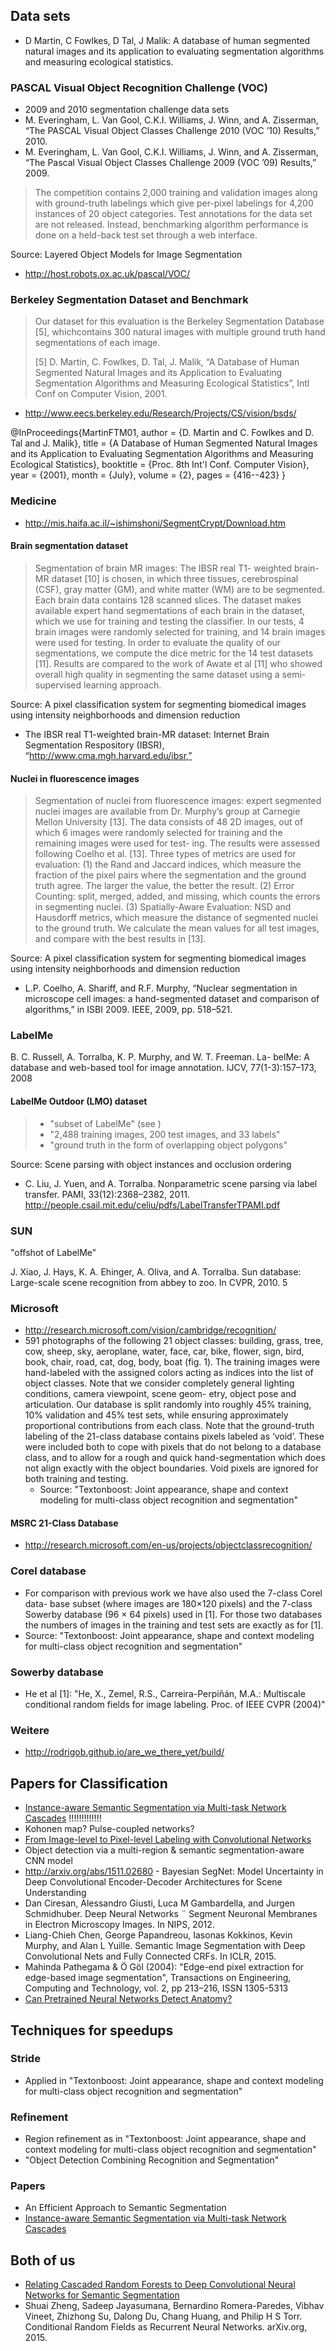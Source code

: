 ## Data sets

* D Martin, C Fowlkes, D Tal, J Malik: A database of human segmented natural
  images and its application to evaluating segmentation algorithms and
  measuring ecological statistics.

### PASCAL Visual Object Recognition Challenge (VOC)
* 2009 and 2010 segmentation challenge data sets
* M. Everingham, L. Van Gool, C.K.I. Williams, J. Winn, and A. Zisserman, “The
  PASCAL Visual Object Classes Challenge 2010 (VOC ’10) Results,” 2010.
* M. Everingham, L. Van Gool, C.K.I. Williams, J. Winn, and A. Zisserman, “The
  Pascal Visual Object Classes Challenge 2009 (VOC ’09) Results,” 2009.

> The competition contains 2,000 training and validation images along with
> ground-truth labelings which give per-pixel labelings for 4,200 instances of
> 20 object categories. Test annotations for the data set are not released.
> Instead, benchmarking algorithm performance is done on a held-back test set
> through a web interface.

Source: Layered Object Models for Image Segmentation

* http://host.robots.ox.ac.uk/pascal/VOC/


### Berkeley Segmentation Dataset and Benchmark
> Our dataset for this evaluation is the Berkeley Segmentation Database [5],
> whichcontains 300 natural images with multiple ground truth hand
> segmentations of each image.
>
> [5] D. Martin, C. Fowlkes, D. Tal, J. Malik, “A Database of Human Segmented
> Natural Images and its Application to Evaluating Segmentation Algorithms and
> Measuring Ecological Statistics”, Intl Conf on Computer Vision, 2001.

* http://www.eecs.berkeley.edu/Research/Projects/CS/vision/bsds/

@InProceedings{MartinFTM01,
  author = {D. Martin and C. Fowlkes and D. Tal and J. Malik},
  title = {A Database of Human Segmented Natural Images and its
           Application to Evaluating Segmentation Algorithms and
           Measuring Ecological Statistics},
  booktitle = {Proc. 8th Int'l Conf. Computer Vision},
  year = {2001},
  month = {July},
  volume = {2},
  pages = {416--423}
}


### Medicine

*  http://mis.haifa.ac.il/~ishimshoni/SegmentCrypt/Download.htm


#### Brain segmentation dataset

> Segmentation of brain MR images: The IBSR real T1- weighted brain-MR dataset
[10] is chosen, in which three tissues, cerebrospinal (CSF), gray matter (GM),
and white matter (WM) are to be segmented. Each brain data contains 128 scanned
slices. The dataset makes available expert hand segmentations of each brain in
the dataset, which we use for training and testing the classifier. In our
tests, 4 brain images were randomly selected for training, and 14 brain images
were used for testing. In order to evaluate the quality of our segmentations,
we compute the dice metric for the 14 test datasets [11]. Results are compared
to the work of Awate et al [11] who showed overall high quality in segmenting
the same dataset using a semi-supervised learning approach.

Source: A pixel classification system for segmenting biomedical images using
        intensity neighborhoods and dimension reduction

* The IBSR real T1-weighted brain-MR dataset: Internet Brain Segmentation
  Respository (IBSR), “http://www.cma.mgh.harvard.edu/ibsr,”


#### Nuclei in fluorescence images

> Segmentation of nuclei from fluorescence images: expert segmented nuclei
images are available from Dr. Murphy’s group at Carnegie Mellon University
[13]. The data consists of 48 2D images, out of which 6 images were randomly
selected for training and the remaining images were used for test- ing. The
results were assessed following Coelho et al. [13]. Three types of metrics are
used for evaluation: (1) the Rand and Jaccard indices, which measure the
fraction of the pixel pairs where the segmentation and the ground truth agree.
The larger the value, the better the result. (2) Error Counting: split, merged,
added, and missing, which counts the errors in segmenting nuclei. (3)
Spatially-Aware Evaluation: NSD and Hausdorff metrics, which measure the
distance of segmented nuclei to the ground truth. We calculate the mean values
for all test images, and compare with the best results in [13].

Source: A pixel classification system for segmenting biomedical images using
        intensity neighborhoods and dimension reduction

* L.P. Coelho, A. Shariff, and R.F. Murphy, “Nuclear segmentation in microscope
  cell images: a hand-segmented dataset and comparison of algorithms,” in ISBI
  2009. IEEE, 2009, pp. 518–521.


### LabelMe

B. C. Russell, A. Torralba, K. P. Murphy, and W. T. Freeman. La-
belMe: A database and web-based tool for image annotation. IJCV,
77(1-3):157–173, 2008

#### LabelMe Outdoor (LMO) dataset

> * "subset of LabelMe" (see )
> * "2,488 training images, 200 test images, and 33 labels"
> * "ground truth in the form of overlapping object polygons"

Source: Scene parsing with object instances and occlusion ordering

* C. Liu, J. Yuen, and A. Torralba. Nonparametric scene parsing via label
  transfer. PAMI, 33(12):2368–2382, 2011. http://people.csail.mit.edu/celiu/pdfs/LabelTransferTPAMI.pdf


### SUN

"offshot of LabelMe"

J. Xiao, J. Hays, K. A. Ehinger, A. Oliva, and A. Torralba. Sun
database: Large-scale scene recognition from abbey to zoo. In
CVPR, 2010. 5


### Microsoft

* http://research.microsoft.com/vision/cambridge/recognition/
* 591 photographs of the following 21 object classes: building, grass, tree,
  cow, sheep, sky, aeroplane, water, face, car, bike, flower, sign, bird, book,
  chair, road, cat, dog, body, boat (fig. 1). The training images were
  hand-labeled with the assigned colors acting as indices into the list of
  object classes. Note that we consider completely general lighting conditions,
  camera viewpoint, scene geom- etry, object pose and articulation. Our
  database is split randomly into roughly 45% training, 10% validation and 45%
  test sets, while ensuring approximately proportional contributions from each
  class. Note that the ground-truth labeling of the 21-class database contains
  pixels labeled as ‘void’. These were included both to cope with pixels that
  do not belong to a database class, and to allow for a rough and quick
  hand-segmentation which does not align exactly with the object boundaries.
  Void pixels are ignored for both training and testing.
  - Source: "Textonboost: Joint appearance, shape and context modeling for
    multi-class object recognition and segmentation"

#### MSRC 21-Class Database
* http://research.microsoft.com/en-us/projects/objectclassrecognition/


### Corel database
* For comparison with previous work we have also used the 7-class Corel data-
  base subset (where images are 180×120 pixels) and the 7-class Sowerby
  database (96 × 64 pixels) used in [1]. For those two databases the numbers of
  images in the training and test sets are exactly as for [1].
* Source: "Textonboost: Joint appearance, shape and context modeling for
  multi-class object recognition and segmentation"


### Sowerby database

* He et al [1]: "He, X., Zemel, R.S., Carreira-Perpiñán, M.A.: Multiscale
  conditional random fields for image labeling. Proc. of IEEE CVPR (2004)"


### Weitere

* http://rodrigob.github.io/are_we_there_yet/build/


## Papers for Classification

* [Instance-aware Semantic Segmentation via Multi-task Network Cascades](http://arxiv.org/pdf/1512.04412.pdf) !!!!!!!!!!!!!
* Kohonen map? Pulse-coupled networks?
* [From Image-level to Pixel-level Labeling with Convolutional Networks](http://www.cv-foundation.org/openaccess/content_cvpr_2015/papers/Pinheiro_From_Image-Level_to_2015_CVPR_paper.pdf)
* Object detection via a multi-region & semantic segmentation-aware CNN model
* http://arxiv.org/abs/1511.02680 - Bayesian SegNet: Model Uncertainty in Deep
  Convolutional Encoder-Decoder Architectures for Scene Understanding
* Dan Ciresan, Alessandro Giusti, Luca M Gambardella, and Jurgen Schmidhuber.
  Deep Neural Networks ¨ Segment Neuronal Membranes in Electron Microscopy
  Images. In NIPS, 2012.
* Liang-Chieh Chen, George Papandreou, Iasonas Kokkinos, Kevin Murphy, and Alan
  L Yuille. Semantic Image Segmentation with Deep Convolutional Nets and Fully
  Connected CRFs. In ICLR, 2015.
* Mahinda Pathegama & Ö Göl (2004): "Edge-end pixel extraction for edge-based
  image segmentation", Transactions on Engineering, Computing and Technology,
  vol. 2, pp 213–216, ISSN 1305-5313
* [Can Pretrained Neural Networks Detect Anatomy?](http://arxiv.org/pdf/1512.05986.pdf)

## Techniques for speedups

### Stride

* Applied in "Textonboost: Joint appearance, shape and context modeling for
  multi-class object recognition and segmentation"

### Refinement

* Region refinement as in "Textonboost: Joint appearance, shape and context
  modeling for multi-class object recognition and segmentation"
* "Object Detection Combining Recognition and Segmentation"

### Papers

* An Efficient Approach to Semantic Segmentation
* [Instance-aware Semantic Segmentation via Multi-task Network Cascades](http://arxiv.org/pdf/1512.04412.pdf)


## Both of us

* [Relating Cascaded Random Forests to Deep Convolutional Neural Networks for Semantic Segmentation](http://arxiv.org/pdf/1507.07583v1.pdf)
* Shuai Zheng, Sadeep Jayasumana, Bernardino Romera-Paredes, Vibhav Vineet,
  Zhizhong Su, Dalong Du, Chang Huang, and Philip H S Torr. Conditional Random
  Fields as Recurrent Neural Networks. arXiv.org, 2015.